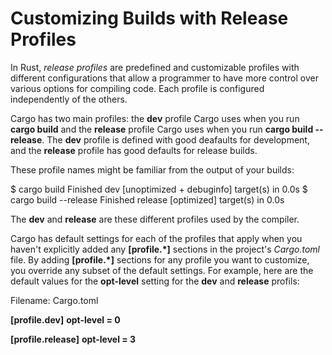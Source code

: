 # Customizing Builds with Release Profiles

In Rust, *release profiles* are predefined and customizable profiles with different configurations that
allow a programmer to have more control over various options for compiling code. Each profile is
configured independently of the others.

Cargo has two main profiles: the **dev** profile Cargo uses when you run **cargo build** and the
**release** profile Cargo uses when you run **cargo build --release**. The **dev** profile is defined with
good deafaults for development, and the **release**  profile has good defaults for release builds.

These profile names might be familiar from the output of your builds:

$ cargo build
    Finished dev [unoptimized + debuginfo] target(s) in 0.0s
$ cargo build --release
    Finished release [optimized] target(s) in 0.0s


The **dev** and **release** are these different profiles used by the compiler.

Cargo has default settings for each of the profiles that apply when you haven't explicitly added any
**[profile.*]** sections in the project's *Cargo.toml* file. By adding **[profile.*]** sections for any
profile you want to customize, you override any subset of the default settings. For example, here are the
default values for the **opt-level** setting for the **dev** and **release** profils:

Filename: Cargo.toml

**[profile.dev]**
**opt-level = 0**

**[profile.release]**
**opt-level = 3**


